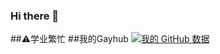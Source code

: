 ### Hi there 👋
##⚠学业繁忙
 ##我的Gayhub
[![我的 GitHub 数据](https://github-readme-stats.vercel.app/api?username=1812z)]()
